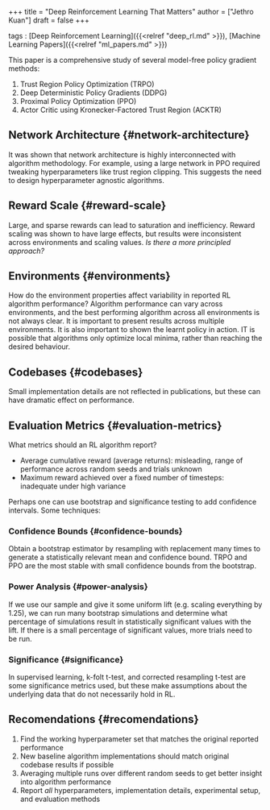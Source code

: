 +++
title = "Deep Reinforcement Learning That Matters"
author = ["Jethro Kuan"]
draft = false
+++

tags
: [Deep Reinforcement Learning]({{<relref "deep_rl.md" >}}), [Machine Learning Papers]({{<relref "ml_papers.md" >}})

This paper is a comprehensive study of several model-free policy
gradient methods:

1.  Trust Region Policy Optimization (TRPO)
2.  Deep Deterministic Policy Gradients (DDPG)
3.  Proximal Policy Optimization (PPO)
4.  Actor Critic using Kronecker-Factored Trust Region (ACKTR)

## Network Architecture {#network-architecture}

It was shown that network architecture is highly interconnected with
algorithm methodology. For example, using a large network in PPO
required tweaking hyperparameters like trust region clipping. This
suggests the need to design hyperparameter agnostic algorithms.

## Reward Scale {#reward-scale}

Large, and sparse rewards can lead to saturation and inefficiency.
Reward scaling was shown to have large effects, but results were
inconsistent across environments and scaling values. _Is there a more
principled approach?_

## Environments {#environments}

How do the environment properties affect variability in reported RL
algorithm performance? Algorithm performance can vary across
environments, and the best performing algorithm across all
environments is not always clear. It is important to present results
across multiple environments. It is also important to shown the learnt
policy in action. IT is possible that algorithms only optimize local
minima, rather than reaching the desired behaviour.

## Codebases {#codebases}

Small implementation details are not reflected in publications, but
these can have dramatic effect on performance.

## Evaluation Metrics {#evaluation-metrics}

What metrics should an RL algorithm report?

- Average cumulative reward (average returns): misleading, range of
  performance across random seeds and trials unknown
- Maximum reward achieved over a fixed number of timesteps: inadequate
  under high variance

Perhaps one can use bootstrap and significance testing to add
confidence intervals. Some techniques:

### Confidence Bounds {#confidence-bounds}

Obtain a bootstrap estimator by resampling with replacement many times
to generate a statistically relevant mean and confidence bound. TRPO
and PPO are the most stable with small confidence bounds from the bootstrap.

### Power Analysis {#power-analysis}

If we use our sample and give it some uniform lift (e.g. scaling
everything by 1.25), we can run many bootstrap simulations and
determine what percentage of simulations result in statistically
significant values with the lift. If there is a small percentage of
significant values, more trials need to be run.

### Significance {#significance}

In supervised learning, k-folt t-test, and corrected resampling t-test
are some significance metrics used, but these make assumptions about
the underlying data that do not necessarily hold in RL.

## Recomendations {#recomendations}

1.  Find the working hyperparameter set that matches the original
    reported performance
2.  New baseline algorithm implementations should match original
    codebase results if possible
3.  Averaging multiple runs over different random seeds to get better
    insight into algorithm performance
4.  Report _all_ hyperparameters, implementation details, experimental
    setup, and evaluation methods
